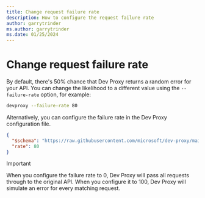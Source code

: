 ```yaml
---
title: Change request failure rate
description: How to configure the request failure rate
author: garrytrinder
ms.author: garrytrinder
ms.date: 01/25/2024
---
```


# Change request failure rate

By default, there's 50% chance that Dev Proxy returns a random error for your API. You can change the likelihood to a different value using the `--failure-rate` option, for example:

```sh
devproxy --failure-rate 80
```

Alternatively, you can configure the failure rate in the Dev Proxy configuration file.

```json
{
  "$schema": "https://raw.githubusercontent.com/microsoft/dev-proxy/main/schemas/v0.14.1/rc.schema.json",
  "rate": 80
}
```

> [!IMPORTANT]
> When you configure the failure rate to 0, Dev Proxy will pass all requests through to the original API. When you configure it to 100, Dev Proxy will simulate an error for every matching request.
